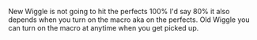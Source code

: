 New Wiggle is not going to hit the perfects 100% I'd say 80% it also depends when you turn on the macro aka on the perfects.
Old Wiggle you can turn on the macro at anytime when you get picked up.
